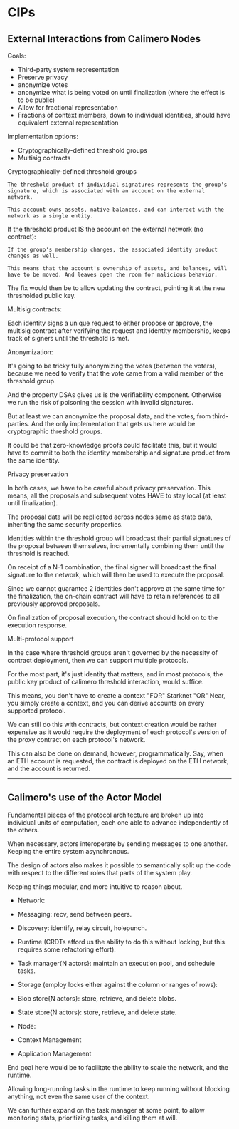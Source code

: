 # CIPs

## External Interactions from Calimero Nodes

Goals:

- Third-party system representation
- Preserve privacy
- anonymize votes
- anonymize what is being voted on until finalization (where the effect is to be public)
- Allow for fractional representation
- Fractions of context members, down to individual identities, should have equivalent external representation

Implementation options:

- Cryptographically-defined threshold groups
- Multisig contracts

Cryptographically-defined threshold groups

    The threshold product of individual signatures represents the group's signature, which is associated with an account on the external network.

    This account owns assets, native balances, and can interact with the network as a single entity.

  If the threshold product IS the account on the external network (no contract):

    If the group's membership changes, the associated identity product changes as well.

    This means that the account's ownership of assets, and balances, will have to be moved. And leaves open the room for malicious behavior.
  
  The fix would then be to allow updating the contract, pointing it at the new thresholded public key.

Multisig contracts:

  Each identity signs a unique request to either propose or approve, the multisig contract after verifying the request and identity membership, keeps track of signers until the threshold is met.

Anonymization:

  It's going to be tricky fully anonymizing the votes (between the voters), because we need to verify that the vote came from a valid member of the threshold group.

  And the property DSAs gives us is the verifiability component. Otherwise we run the risk of poisoning the session with invalid signatures.

  But at least we can anonymize the proposal data, and the votes, from third-parties. And the only implementation that gets us here would be cryptographic threshold groups.

  It could be that zero-knowledge proofs could facilitate this, but it would have to commit to both the identity membership and signature product from the same identity.

Privacy preservation

  In both cases, we have to be careful about privacy preservation. This means, all the proposals and subsequent votes HAVE to stay local (at least until finalization).

  The proposal data will be replicated across nodes same as state data, inheriting the same security properties.

  Identities within the threshold group will broadcast their partial signatures of the proposal between themselves, incrementally combining them until the threshold is reached.

  On receipt of a N-1 combination, the final signer will broadcast the final signature to the network, which will then be used to execute the proposal.

  Since we cannot guarantee 2 identities don't approve at the same time for the finalization, the on-chain contract will have to retain references to all previously approved proposals.

  On finalization of proposal execution, the contract should hold on to the execution response.

Multi-protocol support

  In the case where threshold groups aren't governed by the necessity of contract deployment, then we can support multiple protocols.

  For the most part, it's just identity that matters, and in most protocols, the public key product of calimero threshold interaction, would suffice.

  This means, you don't have to create a context "FOR" Starknet "OR" Near, you simply create a context, and you can derive accounts on every supported protocol.

  We can still do this with contracts, but context creation would be rather expensive as it would require the deployment of each protocol's version of the proxy contract on each protocol's network.

  This can also be done on demand, however, programmatically. Say, when an ETH account is requested, the contract is deployed on the ETH network, and the account is returned.

----

## Calimero's use of the Actor Model

 Fundamental pieces of the protocol architecture are broken up into individual units of computation, each one able to advance independently of the others.

 When necessary, actors interoperate by sending messages to one another. Keeping the entire system asynchronous.

 The design of actors also makes it possible to semantically split up the code with respect to the different roles that parts of the system play.

 Keeping things modular, and more intuitive to reason about.

- Network:
- Messaging: recv, send between peers.
- Discovery: identify, relay circuit, holepunch.

- Runtime (CRDTs afford us the ability to do this without locking, but this requires some refactoring effort):
- Task manager{N actors}: maintain an execution pool, and schedule tasks.

- Storage (employ locks either against the column or ranges of rows):
- Blob store{N actors}: store, retrieve, and delete blobs.
- State store{N actors}: store, retrieve, and delete state.

- Node:
- Context Management
- Application Management

End goal here would be to facilitate the ability to scale the network, and the runtime.

Allowing long-running tasks in the runtime to keep running without blocking anything, not even the same user of the context.

We can further expand on the task manager at some point, to allow monitoring stats, prioritizing tasks, and killing them at will.

